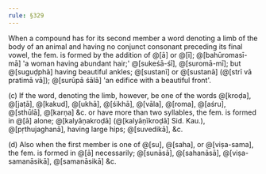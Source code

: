 ```yaml
---
rule: §329
---
```


When a compound has for its second member a word denoting a limb of the body of an animal and having no conjunct consonant preceding its final vowel, the fem. is formed by the addition of @[ā] or @[ī]; @[bahūromasī-mā] 'a woman having abundant hair;' @[sukeśā-śī], @[suromā-mī]; but @[suguḍphā] having beautiful ankles; @[sustanī] or @[sustanā] (@[strī vā pratimā vā]); @[surūpā śālā] 'an edifice with a beautiful front'.

(c) If the word, denoting the limb, however, be one of the words @[kroḍa], @[jaṭā], @[kakud], @[ukhā], @[śikhā], @[vāla], @[roma], @[aśru], @[sthūlā], @[karṇa] &c. or have more than two syllables, the fem. is formed in @[ā] alone; @[kalyāṇakroḍā] (@[kalyāṇīkroḍā] Sid. Kau.), @[pṛthujaghanā], having large hips; @[suvedikā], &c.

(d) Also when the first member is one of @[su], @[saha], or @[viṣa-sama], the fem. is formed in @[ā] necessarily; @[sunāsā], @[sahanāsā], @[viṣa-samanāsikā], @[samanāsikā] &c.